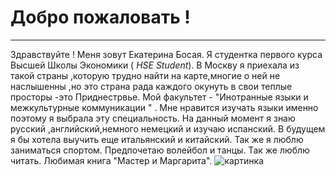 # Добро пожаловать !
***
Здравствуйте !
Меня зовут Екатерина Босая. Я студентка первого курса Высшей Школы Экономики ( *HSE Student*). В Москву я приехала из такой страны ,которую трудно найти на карте,многие о ней не наслышенны ,но это страна рада каждого окунуть в свои теплые просторы  -это Приднестрвье. Мой факультет - "Инотранные языки и межкультурные коммуникации " . Мне нравится изучать языки именно поэтому я выбрала эту специальность. На данный момент я знаю русский ,английский,немного немецкий и изучаю испанский. В будущем я бы хотела выучить еще итальянский и китайский. Так же я люблю заниматься спортом. Предпочетаю волейбол и танцы. Так же люблю читать. Любимая книга "Мастер и Маргарита".
![картинка](http://knijky.ru/sites/default/files/styles/264x390/public/31583.jpg?itok=rm1YiVJV)
